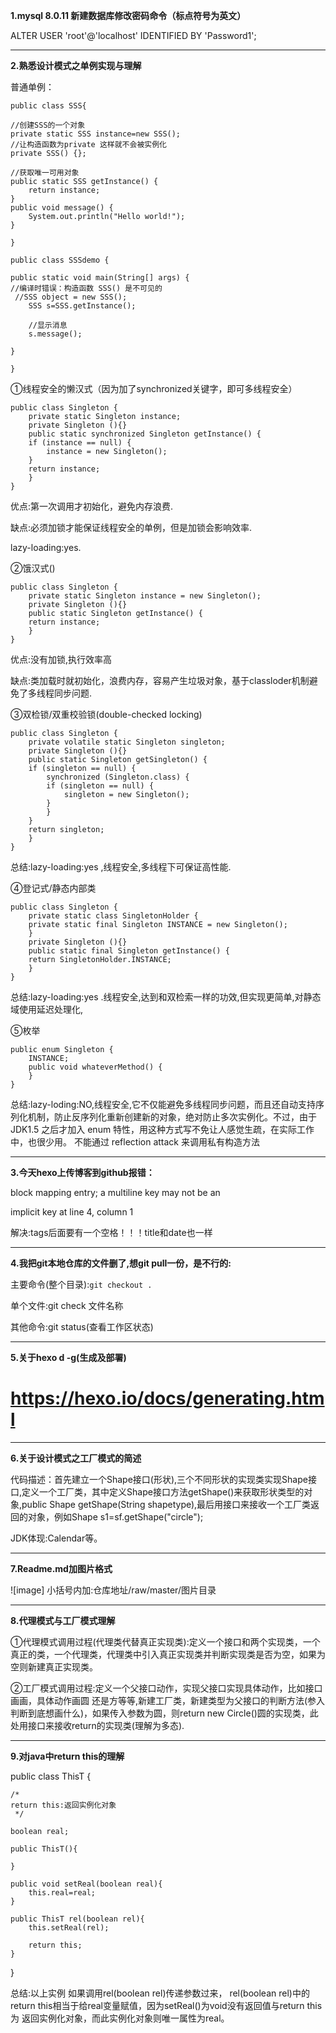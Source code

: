 **1.mysql 8.0.11 新建数据库修改密码命令（标点符号为英文）**

ALTER USER 'root'@'localhost' IDENTIFIED BY 'Password1';

*****

**2.熟悉设计模式之单例实现与理解**

普通单例：

`public class SSS{`

	//创建SSS的一个对象
	private static SSS instance=new SSS();
	//让构造函数为private 这样就不会被实例化
	private SSS() {};
	
	//获取唯一可用对象
	public static SSS getInstance() {
		return instance;	
	}
	public void message() {
		System.out.println("Hello world!");
	}

`}`

`public class SSSdemo {`

	public static void main(String[] args) {
	//编译时错误：构造函数 SSS() 是不可见的
	 //SSS object = new SSS();
		SSS s=SSS.getInstance();
		
		//显示消息
		s.message();		
	
	}

`}`

①线程安全的懒汉式（因为加了synchronized关键字，即可多线程安全）

```
public class Singleton {  
    private static Singleton instance;  
    private Singleton (){}  
    public static synchronized Singleton getInstance() {  
    if (instance == null) {  
        instance = new Singleton();  
    }  
    return instance;  
    }  
} 
```

优点:第一次调用才初始化，避免内存浪费.

缺点:必须加锁才能保证线程安全的单例，但是加锁会影响效率.

lazy-loading:yes.

②饿汉式()

```
public class Singleton {  
    private static Singleton instance = new Singleton();  
    private Singleton (){}  
    public static Singleton getInstance() {  
    return instance;  
    }  
}  
```

优点:没有加锁,执行效率高

缺点:类加载时就初始化，浪费内存，容易产生垃圾对象，基于classloder机制避免了多线程同步问题.

③双检锁/双重校验锁(double-checked locking)

```
public class Singleton {  
    private volatile static Singleton singleton;  
    private Singleton (){}  
    public static Singleton getSingleton() {  
    if (singleton == null) {  
        synchronized (Singleton.class) {  
        if (singleton == null) {  
            singleton = new Singleton();  
        }  
        }  
    }  
    return singleton;  
    }  
}  
```

总结:lazy-loading:yes ,线程安全,多线程下可保证高性能.



④登记式/静态内部类

```
public class Singleton {  
    private static class SingletonHolder {  
    private static final Singleton INSTANCE = new Singleton();  
    }  
    private Singleton (){}  
    public static final Singleton getInstance() {  
    return SingletonHolder.INSTANCE;  
    }  
}   
```

总结:lazy-loading:yes .线程安全,达到和双检索一样的功效,但实现更简单,对静态域使用延迟处理化,

⑤枚举

```
public enum Singleton {  
    INSTANCE;  
    public void whateverMethod() {  
    }  
}  
```

总结:lazy-loding:NO,线程安全,它不仅能避免多线程同步问题，而且还自动支持序列化机制，防止反序列化重新创建新的对象，绝对防止多次实例化。不过，由于 JDK1.5 之后才加入 enum 特性，用这种方式写不免让人感觉生疏，在实际工作中，也很少用。
不能通过 reflection attack 来调用私有构造方法

******

**3.今天hexo上传博客到github报错：**

  block mapping entry; a multiline key may not be an 

  implicit key at line 4, column 1

解决:tags后面要有一个空格！！！title和date也一样

*****

**4.我把git本地仓库的文件删了,想git pull一份，是不行的:**

主要命令(整个目录):`git checkout .`

单个文件:git check 文件名称

其他命令:git status(查看工作区状态) 

***********

**5.关于hexo d -g(生成及部署)**

https://hexo.io/docs/generating.html
=======

*********************************

**6.关于设计模式之工厂模式的简述**

代码描述：首先建立一个Shape接口(形状),三个不同形状的实现类实现Shape接口,定义一个工厂类，其中定义Shape接口方法getShape()来获取形状类型的对象,public Shape getShape(String shapetype),最后用接口来接收一个工厂类返回的对象，例如Shape s1=sf.getShape("circle");

JDK体现:Calendar等。

*********************************

**7.Readme.md加图片格式**

![image] 小括号内加:仓库地址/raw/master/图片目录

*********************************

**8.代理模式与工厂模式理解**

①代理模式调用过程(代理类代替真正实现类):定义一个接口和两个实现类，一个真正的类，一个代理类，代理类中引入真正实现类并判断实现类是否为空，如果为空则新建真正实现类。

②工厂模式调用过程:定义一个父接口动作，实现父接口实现具体动作，比如接口画画，具体动作画圆 还是方等等,新建工厂类，新建类型为父接口的判断方法(参入判断到底想画什么)，如果传入参数为圆，则return new Circle()圆的实现类，此处用接口来接收return的实现类(理解为多态).

*********************************

**9.对java中return this的理解**

public class ThisT {

    /*
    return this:返回实例化对象
     */
     
    boolean real;

    public ThisT(){

    }

    public void setReal(boolean real){
        this.real=real;
    }

    public ThisT rel(boolean rel){
        this.setReal(rel);

        return this;
    }


}

总结:以上实例 如果调用rel(boolean rel)传递参数过来， rel(boolean rel)中的return this相当于给real变量赋值，因为setReal()为void没有返回值与return this 为 返回实例化对象，而此实例化对象则唯一属性为real。

 
